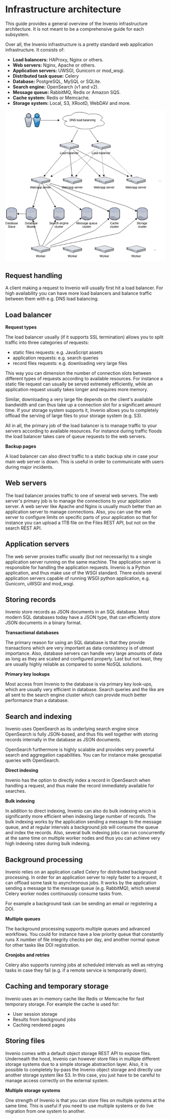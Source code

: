 # Infrastructure architecture

This guide provides a general overview of the Invenio infrastructure
architecture. It is not meant to be a comprehensive guide for each subsystem.

Over all, the Invenio infrastructure is a pretty standard web application
infrastructure. It consists of:

- **Load balancers:** HAProxy, Nginx or others.
- **Web servers:** Nginx, Apache or others.
- **Application servers:** UWSGI, Gunicorn or mod_wsgi.
- **Distributed task queue:** Celery
- **Database:** PostgreSQL, MySQL or SQLite.
- **Search engine:** OpenSearch (v1 and v2).
- **Message queue:** RabbitMQ, Redis or Amazon SQS.
- **Cache system:** Redis or Memcache.
- **Storage system:** Local, S3, XRootD, WebDAV and more.

![Infrastructure architecture](../img/infrastructure.png)

## Request handling

A client making a request to Invenio will usually first hit a load balancer.
For high availability you can have more load balancers and balance traffic
between them with e.g. DNS load balancing.

## Load balancer

**Request types**

The load balancer usually (if it supports SSL termination) allows you to split
traffic into three categories of requests:

- static files requests: e.g. JavaScript assets
- application requests: e.g. search queries
- record files requests: e.g. downloading very large files

This way you can dimension the number of connection slots between different types
of requests according to available resources. For instance a static file
request can usually be served extremely efficiently, while an application request
usually takes longer and requires more memory.

Similar, downloading a very large file depends on the client's available bandwidth
and can thus take up a connection slot for a significant amount time. If your
storage system supports it, Invenio allows you to completely offload
the serving of large files to your storage system (e.g. S3).

All in all, the primary job of the load balancer is to manage traffic to your
servers according to available resources. For instance during traffic floods
the load balancer takes care of queue requests to the web servers.

**Backup pages**

A load balancer can also direct traffic to a static backup site in case your
main web server is down. This is useful in order to communicate with users
during major incidents.

## Web servers

The load balancer proxies traffic to one of several web servers. The web
server's primary job is to manage the connections to your application server.
A web server like Apache and Nginx is usually much better than an application
server to manage connections. Also, you can use the web server to configure
limits on specific parts of your application so that for instance you can
upload a 1TB file on the Files REST API, but not on the search REST API.


## Application servers

The web server proxies traffic usually (but not necessarily) to a single
application server running on the same machine. The application server
is responsible for handling the application requests. Invenio is a Python
application, and thus make use of the WSGI standard. There exists several
application servers capable of running WSGI python application, e.g. Gunicorn,
uWSGI and mod_wsgi.

## Storing records

Invenio store records as JSON documents in an SQL database. Most modern SQL
databases today have a JSON type, that can efficiently store JSON documents in
a binary format.

**Transactional databases**

The primary reason for using an SQL database is that they provide transactions
which are very important as data consistency is of utmost
importance. Also, database servers can handle very large amounts of data
as long as they are scaled and configured properly. Last but not least, they
are usually highly reliable as compared to some NoSQL solutions.

**Primary key lookups**

Most access from Invenio to the database is via primary key look-ups, which
are usually very efficient in database. Search queries and the like are all
sent to the search engine cluster which can provide much better performance
than a database.

## Search and indexing

Invenio uses OpenSearch as its underlying search engine since OpenSearch
is fully JSON-based, and thus fits well together with storing records internally
in the database as JSON documents.

OpenSearch furthermore is highly scalable and provides very powerful search
and aggregation capabilities. You can for instance make geospatial queries with
OpenSearch.

**Direct indexing**

Invenio has the option to directly index a record in OpenSearch when
handling a request, and thus make the record immediately available for
searches.

**Bulk indexing**

In addition to direct indexing, Invenio can also do bulk indexing which is
significantly more efficient when indexing large number of records. The bulk
indexing works by the application sending a message to the message queue, and
at regular intervals a background job will consume the queue and index the
records. Also, several bulk indexing jobs can run concurrently at the same time
on multiple worker nodes and thus you can achieve very high indexing rates
during bulk indexing.

## Background processing

Invenio relies on an application called Celery for distributed background
processing. In order for an application server to reply faster to a request,
it can offload some task to asynchronous jobs. It works by the application
sending a message to the message queue (e.g. RabbitMQ), which several Celery
worker nodes continuously consume tasks from.

For example a background task can be sending an email or
registering a DOI.

**Multiple queues**

The background processing supports multiple queues and advanced
workflows. You could for instance have a low priority queue that constantly
runs X number of file integrity checks per day, and another normal queue
for other tasks like DOI registration.

**Cronjobs and retries**

Celery also supports running jobs at scheduled intervals as well as
retrying tasks in case they fail (e.g. if a remote service is temporarily down).

## Caching and temporary storage
Invenio uses an in-memory cache like Redis or Memcache for fast temporary
storage. For example the cache is used for:

- User session storage
- Results from background jobs
- Caching rendered pages

## Storing files

Invenio comes with a default object storage REST API to expose files.
Underneath the hood, Invenio can however store files in multiple different
storage systems due to a simple storage abstraction layer. Also, it is possible
to completely by-pass the Invenio object storage and directly use another
storage system like S3. In this case, you just have to be careful to manage
access correctly on the external system.

**Multiple storage systems**

One strength of Invenio is that you can store files on multiple systems at the
same time. This is useful if you need to use multiple systems or
do live migration from one system to another.
